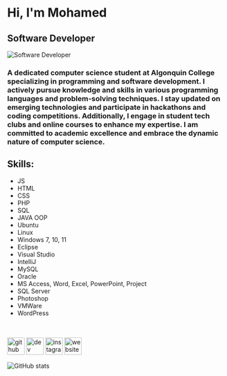 # Hi, I'm Mohamed 
## Software Developer 
![Software Developer ](https://blog.planview.com/wp-content/uploads/2020/01/Top-6-Software-Development-Methodologies.jpg)

### A dedicated computer science student at Algonquin College specializing in programming and software development. I actively pursue knowledge and skills in various programming languages and problem-solving techniques. I stay updated on emerging technologies and participate in hackathons and coding competitions. Additionally, I engage in student tech clubs and online courses to enhance my expertise. I am committed to academic excellence and embrace the dynamic nature of computer science.


## Skills:
* JS
* HTML
* CSS
* PHP
* SQL
* JAVA OOP
* Ubuntu
* Linux
* Windows 7, 10, 11
* Eclipse
* Visual Studio
* IntelliJ
* MySQL
* Oracle
* MS Access, Word, Excel, PowerPoint, Project
* SQL Server
* Photoshop
* VMWare
* WordPress

<br><br>
[<img src='https://cdn.jsdelivr.net/npm/simple-icons@3.0.1/icons/github.svg' alt='github' height='40'>](https://github.com/attiamohmed)  [<img src='https://cdn.jsdelivr.net/npm/simple-icons@3.0.1/icons/dev-dot-to.svg' alt='dev' height='40'>](https://dev.to/attiamohmed)  [<img src='https://cdn.jsdelivr.net/npm/simple-icons@3.0.1/icons/instagram.svg' alt='instagram' height='40'>](https://www.instagram.com/p._mohamedattia/)  [<img src='https://cdn.jsdelivr.net/npm/simple-icons@3.0.1/icons/icloud.svg' alt='website' height='40'>](ddddddddddddd)  

![GitHub stats](https://github-readme-stats.vercel.app/api?username=attiamohmed&show_icons=true)  


